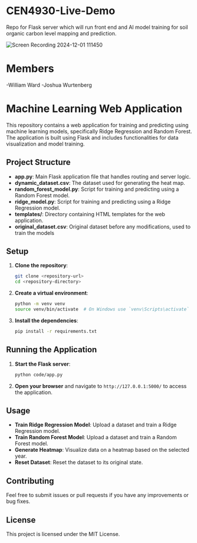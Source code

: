 # CEN4930-Live-Demo
Repo for Flask server which will run front end and AI model training for soil organic carbon level mapping and prediction. 

![Screen Recording 2024-12-01 111450](https://github.com/user-attachments/assets/014c1233-fb8d-4b61-b7c1-2be42dcd11ef)

# Members
-William Ward
-Joshua Wurtenberg

# Machine Learning Web Application

This repository contains a web application for training and predicting using machine learning models, specifically Ridge Regression and Random Forest. The application is built using Flask and includes functionalities for data visualization and model training.

## Project Structure

- **app.py**: Main Flask application file that handles routing and server logic.
- **dynamic_dataset.csv**: The dataset used for generating the heat map.
- **random_forest_model.py**: Script for training and predicting using a Random Forest model.
- **ridge_model.py**: Script for training and predicting using a Ridge Regression model.
- **templates/**: Directory containing HTML templates for the web application.
- **original_dataset.csv**: Original dataset before any modifications, used to train the models

## Setup

1. **Clone the repository**:
    ```sh
    git clone <repository-url>
    cd <repository-directory>
    ```

2. **Create a virtual environment**:
    ```sh
    python -m venv venv
    source venv/bin/activate  # On Windows use `venv\Scripts\activate`
    ```

3. **Install the dependencies**:
    ```sh
    pip install -r requirements.txt
    ```

## Running the Application

1. **Start the Flask server**:
    ```sh
    python code/app.py
    ```

2. **Open your browser** and navigate to `http://127.0.0.1:5000/` to access the application.

## Usage

- **Train Ridge Regression Model**: Upload a dataset and train a Ridge Regression model.
- **Train Random Forest Model**: Upload a dataset and train a Random Forest model.
- **Generate Heatmap**: Visualize data on a heatmap based on the selected year.
- **Reset Dataset**: Reset the dataset to its original state.

## Contributing

Feel free to submit issues or pull requests if you have any improvements or bug fixes.

## License

This project is licensed under the MIT License.
